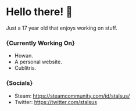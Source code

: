 # Hello there! 🌌
Just a 17 year old that enjoys working on stuff.
### {Currently Working On}

- Howan.
- A personal website.
- Cublitris.

### {Socials}

- Steam: https://steamcommunity.com/id/stalsus/
- Twitter: https://twitter.com/stalsus

